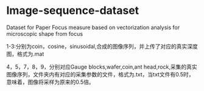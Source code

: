 # Image-sequence-dataset
Dataset for Paper Focus measure based on vectorization analysis for microscopic shape from focus

1-3:分别为coin，cosine，sinusoidal,合成的图像序列，并上传了对应的真实深度图，格式为.mat

4，5，7，8，9，分别对应Gauge blocks,wafer,coin,ant head,rock,采集的真实图像序列，文件夹内有对应的采集参数的文件，格式为.txt，当txt文件有0.5时，意味着，图像将采样为原来的0.5倍。
